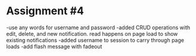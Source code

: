 # Assignment #4 

-use any words for username and password
-added CRUD operations with edit, delete, and new notification. read happens on page load to show existing notifications
-added username to session to carry through page loads
-add flash message with fadeout

